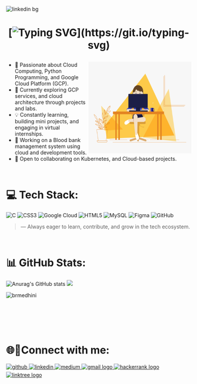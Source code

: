 ![linkedin bg](https://github.com/user-attachments/assets/417d54a4-79ff-41bc-8870-a2377edda857)

<h1 align="center">
 
[![Typing SVG](https://readme-typing-svg.demolab.com?font=Arial&weight=500&size=22&duration=5002&pause=1000&color=F7A428&center=true&width=435&lines=%F0%9F%91%8B+Hi%2C+I'm+Medhini!)](https://git.io/typing-svg)
</h1>

 
 <img align="right" alt="GIF" src="code.gif" width="280" height="250" />
 

- 👀 Passionate about Cloud Computing, Python Programming, and Google Cloud Platform (GCP).
- 🌱 Currently exploring GCP services, and cloud architecture through projects and labs.
- 💡 Constantly learning, building mini projects, and engaging in virtual internships.
- 📌 Working on a Blood bank management system using cloud and development tools.
- 🤝 Open to collaborating on Kubernetes, and Cloud-based projects.

<br>




# 💻 Tech Stack:
![C](https://img.shields.io/badge/c-%2300599C.svg?style=for-the-badge&logo=c&logoColor=white) ![CSS3](https://img.shields.io/badge/css3-%231572B6.svg?style=for-the-badge&logo=css3&logoColor=white) ![Google Cloud](https://img.shields.io/badge/GoogleCloud-%234285F4.svg?style=for-the-badge&logo=google-cloud&logoColor=white) ![HTML5](https://img.shields.io/badge/html5-%23E34F26.svg?style=for-the-badge&logo=html5&logoColor=white) ![MySQL](https://img.shields.io/badge/mysql-4479A1.svg?style=for-the-badge&logo=mysql&logoColor=white) ![Figma](https://img.shields.io/badge/figma-%23F24E1E.svg?style=for-the-badge&logo=figma&logoColor=white) ![GitHub](https://img.shields.io/badge/github-%23121011.svg?style=for-the-badge&logo=github&logoColor=white)










> — Always eager to learn, contribute, and grow in the tech ecosystem.


<br>
<h1> 📊 GitHub Stats: </h1>

![Anurag's GitHub stats](https://github-readme-stats.vercel.app/api?username=medhinibr&show_icons=true&theme=dark)
![](https://nirzak-streak-stats.vercel.app/?user=medhinibr&theme=dark&hide_border=false)<br/>
<p><img align="left" src="https://github-readme-stats.vercel.app/api/top-langs?username=medhinibr&show_icons=true&locale=en&layout=compact&theme=dark" alt="brmedhini" /></p>
<br><br><br><br><br><br>

<h1>🌐🔗Connect with me:</h1>

<a href="https://github.com/medhinibr" target="_blank">
<img src=https://img.shields.io/badge/github-%2324292e.svg?&style=for-the-badge&logo=github&logoColor=white alt=github style="margin-bottom: 5px;" />
</a>
<a href="https://www.linkedin.com/in/br-medhini/" target="_blank">
<img src=https://img.shields.io/badge/linkedin-%231E77B5.svg?&style=for-the-badge&logo=linkedin&logoColor=white alt=linkedin style="margin-bottom: 5px;" />
</a>
<a href="https://medium.com/@medhinibr" target="_blank">
<img src=https://img.shields.io/badge/medium-%23292929.svg?&style=for-the-badge&logo=medium&logoColor=white alt=medium style="margin-bottom: 5px;" />
</a>  
<a href="mailto:brmedhini@gmail.com" target="_blank">
  <img src="https://img.shields.io/static/v1?message=Gmail&logo=gmail&label=&color=D14836&logoColor=white&labelColor=&style=for-the-badge" height="26" alt="gmail logo"  />
</a>
<a href="https://www.hackerrank.com/profile/medhinibr" target="_blank">
  <img src="https://img.shields.io/static/v1?message=HackerRank&logo=hackerrank&label=&color=2EC866&logoColor=white&labelColor=&style=for-the-badge" height="26" alt="hackerrank logo"  />
</a>
<a href="https://linktr.ee/brmedhini" target="_blank">
  <img src="https://img.shields.io/static/v1?message=Linktree&logo=linktree&label=&color=1de9b6&logoColor=white&labelColor=&style=for-the-badge" height="26" alt="linktree logo"  />
</a>





